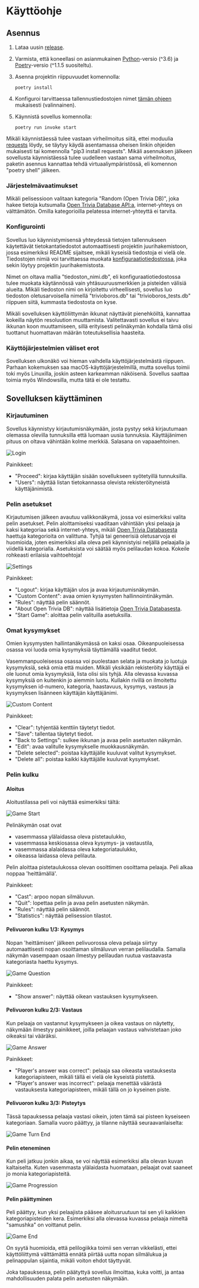 # Käyttöohje

## Asennus

1. Lataa uusin [release](https://github.com/samushka13/ot-harjoitustyo/releases).

2. Varmista, että koneellasi on asianmukainen [Python](https://www.python.org/)-versio (^3.6) ja [Poetry](https://python-poetry.org/)-versio (^1.1.5 suositeltu).

3. Asenna projektin riippuvuudet komennolla:

       poetry install

4. Konfiguroi tarvittaessa tallennustiedostojen nimet [tämän ohjeen](https://github.com/samushka13/ot-harjoitustyo/blob/master/dokumentaatio/kayttoohje.md#konfigurointi) mukaisesti (valinnainen).

5. Käynnistä sovellus komennolla:

       poetry run invoke start

Mikäli käynnistäessä tulee vastaan virheilmoitus siitä, ettei moduulia [requests](https://pypi.org/project/requests/) löydy, se täytyy käydä asentamassa oheisen linkin ohjeiden mukaisesti tai komennolla "pip3 install requests". Mikäli asennuksen jälkeen sovellusta käynnistäessä tulee uudelleen vastaan sama virheilmoitus, paketin asennus kannattaa tehdä virtuaaliympäristössä, eli komennon "poetry shell" jälkeen.

### Järjestelmävaatimukset

Mikäli pelisessioon valitaan kategoria "Random (Open Trivia DB)", joka hakee tietoja kutsumalla [Open Trivia Database API:a](https://opentdb.com/api_config.php), internet-yhteys on välttämätön. Omilla kategorioilla pelatessa internet-yhteyttä ei tarvita.

### Konfigurointi

Sovellus luo käynnistymisensä yhteydessä tietojen tallennukseen käytettävät tietokantatiedostot automaattisesti projektin juurihakemistoon, jossa esimerkiksi README sijaitsee, mikäli kyseisiä tiedostoja ei vielä ole. Tiedostojen nimiä voi tarvittaessa muokata [konfiguraatiotiedostossa](https://github.com/samushka13/ot-harjoitustyo/blob/master/config.txt), joka sekin löytyy projektin juurihakemistosta.

Nimet on oltava mallia "tiedoston_nimi.db", eli konfiguraatiotiedostossa tulee muokata käytännössä vain yhtäsuuruusmerkkien ja pisteiden välisiä alueita. Mikäli tiedoston nimi on kirjoitettu virheellisesti, sovellus luo tiedoston oletusarvoisella nimellä "trivioboros.db" tai "trivioboros_tests.db" riippuen siitä, kummasta tiedostosta on kyse.

Mikäli sovelluksen käyttöliittymän ikkunat näyttävät pienehköiltä, kannattaa kokeilla näytön resoluution muuttamista. Valitettavasti sovellus ei taivu ikkunan koon muuttamiseen, sillä erityisesti pelinäkymän kohdalla tämä olisi tuottanut huomattavan määrän toteutuksellisia haasteita.

### Käyttöjärjestelmien väliset erot 

Sovelluksen ulkonäkö voi hieman vaihdella käyttöjärjestelmästä riippuen. Parhaan kokemuksen saa macOS-käyttöjärjestelmillä, mutta sovellus toimii toki myös Linuxilla, joskin asteen karkeamman näköisenä. Sovellus saattaa toimia myös Windowsilla, mutta tätä ei ole testattu.

## Sovelluksen käyttäminen

### Kirjautuminen

Sovellus käynnistyy kirjautumisnäkymään, josta pystyy sekä kirjautumaan olemassa olevilla tunnuksilla että luomaan uusia tunnuksia. Käyttäjänimen pituus on oltava vähintään kolme merkkiä. Salasana on vapaaehtoinen.

![Login](screenshots/login.png)

Painikkeet:

- "Proceed": kirjaa käyttäjän sisään sovellukseen syötetyillä tunnuksilla.
- "Users": näyttää listan tietokannassa olevista rekisteröityneistä käyttäjänimistä.

### Pelin asetukset

Kirjautumisen jälkeen avautuu valikkonäkymä, jossa voi esimerkiksi valita pelin asetukset. Pelin aloittamiseksi vaaditaan vähintään yksi pelaaja ja kaksi kategoriaa sekä internet-yhteys, mikäli [Open Trivia Databasesta](https://opentdb.com/) haettuja kategorioita on valittuna. Tyhjiä tai geneerisiä oletusarvoja ei huomioida, joten esimerkiksi alla oleva peli käynnistyisi neljällä pelaajalla ja viidellä kategorialla. Asetuksista voi säätää myös pelilaudan kokoa. Kokeile rohkeasti erilaisia vaihtoehtoja!

![Settings](screenshots/settings.png)

Painikkeet:

- "Logout": kirjaa käyttäjän ulos ja avaa kirjautumisnäkymän.
- "Custom Content": avaa omien kysymysten hallinnointinäkymän.
- "Rules": näyttää pelin säännöt.
- "About Open Trivia DB": näyttää lisätietoja [Open Trivia Databasesta](https://opentdb.com/).
- "Start Game": aloittaa pelin valituilla asetuksilla.

### Omat kysymykset

Omien kysymysten hallintanäkymässä on kaksi osaa. Oikeanpuoleisessa osassa voi luoda omia kysymyksiä täyttämällä vaaditut tiedot. 

Vasemmanpuoleisessa osassa voi puolestaan selata ja muokata jo luotuja kysymyksiä, sekä omia että muiden. Mikäli yksikään rekisteröity käyttäjä ei ole luonut omia kysymyksiä, lista olisi siis tyhjä. Alla olevassa kuvassa kysymyksiä on kuitenkin jo aiemmin luotu. Kullakin rivillä on ilmoitettu kysymyksen id-numero, kategoria, haastavuus, kysymys, vastaus ja kysymyksen lisänneen käyttäjän käyttäjänimi.

![Custom Content](screenshots/custom_content.png)

Painikkeet:

- "Clear": tyhjentää kenttiin täytetyt tiedot.
- "Save": tallentaa täytetyt tiedot.
- "Back to Settings": sulkee ikkunan ja avaa pelin asetusten näkymän.
- "Edit": avaa valitulle kysymykselle muokkausnäkymän.
- "Delete selected": poistaa käyttäjälle kuuluvat valitut kysymykset.
- "Delete all": poistaa kaikki käyttäjälle kuuluvat kysymykset.

### Pelin kulku

#### Aloitus

Aloitustilassa peli voi näyttää esimerkiksi tältä:

![Game Start](screenshots/game_start.png)

Pelinäkymän osat ovat

- vasemmassa ylälaidassa oleva pistetaulukko,
- vasemmassa keskiosassa oleva kysymys- ja vastaustila,
- vasemmassa alalaidassa oleva kategoriataulukko,
- oikeassa laidassa oleva pelilauta.

Pelin aloittaa pistetaulukossa olevan osoittimen osoittama pelaaja. Peli alkaa noppaa 'heittämällä'.

Painikkeet:

- "Cast": arpoo nopan silmäluvun.
- "Quit": lopettaa pelin ja avaa pelin asetusten näkymän.
- "Rules": näyttää pelin säännöt.
- "Statistics": näyttää pelisession tilastot.

#### Pelivuoron kulku 1/3: Kysymys

Nopan 'heittämisen' jälkeen pelivuorossa oleva pelaaja siirtyy automaattisesti nopan osoittaman silmäluvun verran pelilaudalla. Samalla näkymän vasempaan osaan ilmestyy pelilaudan ruutua vastaavasta kategoriasta haettu kysymys. 

![Game Question](screenshots/game_question.png)

Painikkeet:

- "Show answer": näyttää oikean vastauksen kysymykseen.

#### Pelivuoron kulku 2/3: Vastaus

Kun pelaaja on vastannut kysymykseen ja oikea vastaus on näytetty, näkymään ilmestyy painikkeet, joilla pelaajan vastaus vahvistetaan joko oikeaksi tai vääräksi.

![Game Answer](screenshots/game_answer.png)

Painikkeet:

- "Player's answer was correct": pelaaja saa oikeasta vastauksesta kategoriapisteen, mikäli tällä ei vielä ole kyseistä pistettä.
- "Player's answer was incorrect": pelaaja menettää väärästä vastauksesta kategoriapisteen, mikäli tällä on jo kyseinen piste.

#### Pelivuoron kulku 3/3: Pisteytys

Tässä tapauksessa pelaaja vastasi oikein, joten tämä sai pisteen kyseiseen kategoriaan. Samalla vuoro päättyy, ja tilanne näyttää seuraavanlaiselta:

![Game Turn End](screenshots/game_turn_end.png)

#### Pelin eteneminen

Kun peli jatkuu jonkin aikaa, se voi näyttää esimerkiksi alla olevan kuvan kaltaiselta. Kuten vasemmasta ylälaidasta huomataan, pelaajat ovat saaneet jo monia kategoriapisteitä.

![Game Progression](screenshots/game_progression.png)

#### Pelin päättyminen

Peli päättyy, kun yksi pelaajista pääsee aloitusruutuun tai sen yli kaikkien kategoriapisteiden kera. Esimerkiksi alla olevassa kuvassa pelaaja nimeltä "samushka" on voittanut pelin.

![Game End](screenshots/game_end.png)

On syytä huomioida, että pelilogiikka toimii sen verran vikkelästi, ettei käyttöliittymä välttämättä ennätä piirtää uutta nopan silmälukua ja pelinappulan sijaintia, mikäli voiton ehdot täyttyvät.

Joka tapauksessa, pelin päätyttyä sovellus ilmoittaa, kuka voitti, ja antaa mahdollisuuden palata pelin asetusten näkymään.
